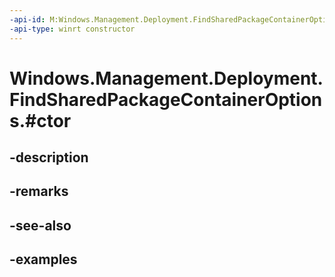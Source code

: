 ```yaml
---
-api-id: M:Windows.Management.Deployment.FindSharedPackageContainerOptions.#ctor
-api-type: winrt constructor
---
```


# Windows.Management.Deployment.FindSharedPackageContainerOptions.#ctor

<!--
public FindSharedPackageContainerOptions ();
-->


## -description

## -remarks

## -see-also

## -examples



